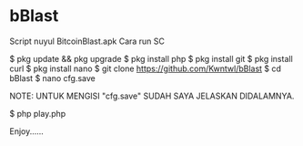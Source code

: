 # bBlast
Script nuyul BitcoinBlast.apk 
Cara run SC

$ pkg update && pkg upgrade
$ pkg install php
$ pkg install git
$ pkg install curl
$ pkg install nano
$ git clone https://github.com/Kwntwl/bBlast
$ cd bBlast
$ nano cfg.save

NOTE: UNTUK MENGISI "cfg.save" SUDAH SAYA JELASKAN DIDALAMNYA.

$ php play.php

Enjoy......
